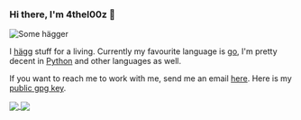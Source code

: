 ### Hi there, I'm 4thel00z 👋

![Some hägger](https://media.giphy.com/media/115BJle6N2Av0A/giphy.gif)

I [hägg](https://www.urbandictionary.com/define.php?term=hack#327825625) stuff for a living.
Currently my favourite language is [go](https://golang.org/), I'm pretty decent in [Python](https://www.python.org/) and other languages as well.

If you want to reach me to work with me, send me an email [here](mailto:4thel00z@gmail.com?subject=[GitHub]).
Here is my [public gpg key](http://keys.gnupg.net/pks/lookup?op=get&search=0xD0E70B7A61EDA0BA).

<a href="http://gendos.site">
  <img align="center" src="https://github-readme-stats.vercel.app/api?username=4thel00z&theme=radical" />
</a>

<a href="http://gendos.site">
  <img align="center" src="https://github-readme-stats.vercel.app/api/top-langs/?username=4thel00z&langs_count=8&theme=radical&layout=compact" />
</a>


